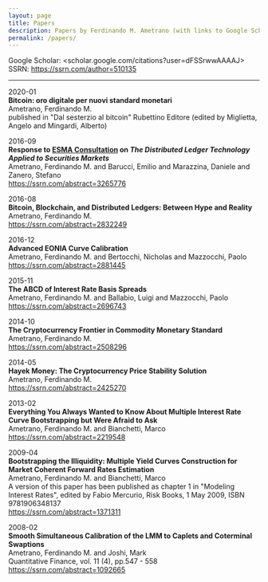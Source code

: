 ```yaml
---
layout: page
title: Papers
description: Papers by Ferdinando M. Ametrano (with links to Google Scholar and SSRN)
permalink: /papers/
---
```


Google Scholar: <scholar.google.com/citations?user=dFSSrwwAAAAJ>  
SSRN: <https://ssrn.com/author=510135>  

---

2020-01  
**Bitcoin: oro digitale per nuovi standard monetari**  
Ametrano, Ferdinando M.  
published in "Dal sesterzio al bitcoin" Rubettino Editore (edited by Miglietta, Angelo and Mingardi, Alberto)

2016-09  
**Response to [ESMA Consultation](https://www.esma.europa.eu/press-news/esma-news/esma-assesses-usefulness-distributed-ledger-technologies) on _The Distributed Ledger Technology Applied to Securities Markets_**  
Ametrano, Ferdinando M. and Barucci, Emilio and Marazzina, Daniele and Zanero, Stefano  
<https://ssrn.com/abstract=3265776>

2016-08  
**Bitcoin, Blockchain, and Distributed Ledgers: Between Hype and Reality**  
Ametrano, Ferdinando M.  
<https://ssrn.com/abstract=2832249>

2016-12  
**Advanced EONIA Curve Calibration**  
Ametrano, Ferdinando M. and Bertocchi, Nicholas and Mazzocchi, Paolo  
<https://ssrn.com/abstract=2881445>

2015-11  
**The ABCD of Interest Rate Basis Spreads**  
Ametrano, Ferdinando M. and Ballabio, Luigi and Mazzocchi, Paolo  
<https://ssrn.com/abstract=2696743>

2014-10  
**The Cryptocurrency Frontier in Commodity Monetary Standard**  
Ametrano, Ferdinando M.  
<https://ssrn.com/abstract=2508296>

2014-05  
**Hayek Money: The Cryptocurrency Price Stability Solution**  
Ametrano, Ferdinando M.  
<https://ssrn.com/abstract=2425270>

2013-02  
**Everything You Always Wanted to Know About Multiple Interest Rate Curve Bootstrapping but Were Afraid to Ask**  
Ametrano, Ferdinando M. and Bianchetti, Marco  
<https://ssrn.com/abstract=2219548>

2009-04  
**Bootstrapping the Illiquidity: Multiple Yield Curves Construction for Market Coherent Forward Rates Estimation**  
Ametrano, Ferdinando M. and Bianchetti, Marco  
A version of this paper has been published as chapter 1 in "Modeling Interest Rates", edited by Fabio Mercurio, Risk Books, 1 May 2009, ISBN 9781906348137  
<https://ssrn.com/abstract=1371311>

2008-02  
**Smooth Simultaneous Calibration of the LMM to Caplets and Coterminal Swaptions**  
Ametrano, Ferdinando M. and Joshi, Mark  
Quantitative Finance, vol. 11 (4), pp.547 - 558  
<https://ssrn.com/abstract=1092665>
